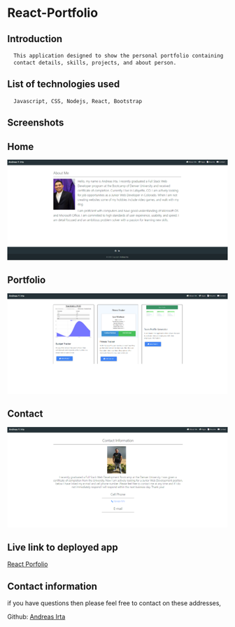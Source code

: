 
   #  React-Portfolio

   ## Introduction
      This application designed to show the personal portfolio containing
      contact details, skills, projects, and about person.  

   ## List of technologies used
      Javascript, CSS, Nodejs, React, Bootstrap

   ## Screenshots
   ## Home
   ![home](./public/images/home.PNG)
   ## Portfolio
   ![portfolio](./public/images/portfolio.PNG)
   ## Contact
   ![contact](./public/images/contact.PNG)
   
   ## Live link to deployed app
   [React Porfolio](https://andreas3093.github.io/React-Portfolio)
   
   ## Contact information
   if you have questions then please feel free to contact on these addresses,
   
   Github: [Andreas Irta](https://github.com/Andreas3093)
